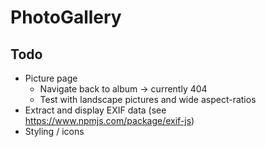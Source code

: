 # PhotoGallery

## Todo

* Picture page
    * Navigate back to album → currently 404
    * Test with landscape pictures and wide aspect-ratios
* Extract and display EXIF data (see https://www.npmjs.com/package/exif-js)
* Styling / icons 
